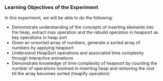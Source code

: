 ### Learning Objectives of the Experiment

In this experiment, we will be able to do the following:

   - Demonstrate understanding of the concepts of inserting elements into the heap, extract max operation and the rebuild operation in heapsort as key operations in heap sort
   - Given an unsorted array of numbers, generate a sorted array of numbers by applying heapsort
   - Understand HeapSort operations and associated time complexity through interactive animations
   - Demonstrate knowledge of time complexity of heapsort by counting the number of operations involved in inserting heap and removing the root till the array becomes sorted (heapify operation)



